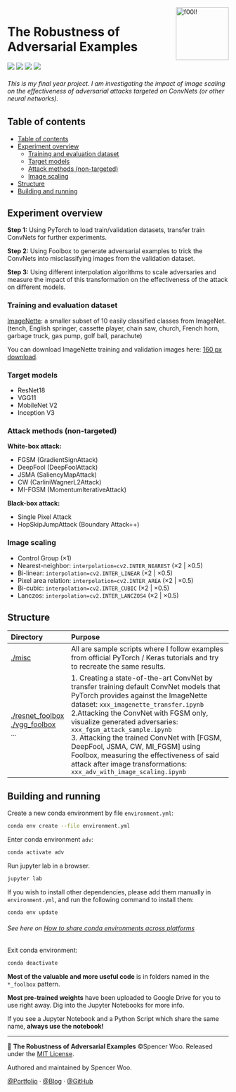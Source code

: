 <img src="https://i.loli.net/2020/02/26/SAx6ejplMbQovNG.png" align="right" width="120px" height="120px" alt="f00l!">

<h1>The Robustness of Adversarial Examples</h1>

![](https://img.shields.io/badge/using-PyTorch-ee4c2c?logo=PyTorch&logoColor=white&style=flat-square)
![](https://img.shields.io/badge/python-3.7.6-4381b2?logo=python&logoColor=white&style=flat-square)
![](https://img.shields.io/badge/built%20with-Jupyter-f37626?logo=Jupyter&logoColor=white&style=flat-square)
![](https://img.shields.io/badge/license-MIT-black?&style=flat-square)

<h6>This is my final year project. I am investigating the impact of image scaling on the effectiveness of adversarial attacks targeted on ConvNets (or other neural networks).</h6>

## Table of contents

- [Table of contents](#table-of-contents)
- [Experiment overview](#experiment-overview)
  - [Training and evaluation dataset](#training-and-evaluation-dataset)
  - [Target models](#target-models)
  - [Attack methods (non-targeted)](#attack-methods-non-targeted)
  - [Image scaling](#image-scaling)
- [Structure](#structure)
- [Building and running](#building-and-running)

## Experiment overview

**Step 1:** Using PyTorch to load train/validation datasets, transfer train ConvNets for further experiments.

**Step 2:** Using Foolbox to generate adversarial examples to trick the ConvNets into misclassifying images from the validation dataset.

**Step 3:** Using different interpolation algorithms to scale adversaries and measure the impact of this transformation on the effectiveness of the attack on different models.

### Training and evaluation dataset

[ImageNette](https://github.com/fastai/imagenette): a smaller subset of 10 easily classified classes from ImageNet. (tench, English springer, cassette player, chain saw, church, French horn, garbage truck, gas pump, golf ball, parachute)

You can download ImageNette training and validation images here: [160 px download](https://s3.amazonaws.com/fast-ai-imageclas/imagenette2-160.tgz).

### Target models

- ResNet18
- VGG11
- MobileNet V2
- Inception V3

### Attack methods (non-targeted)

**White-box attack:**

- FGSM (GradientSignAttack)
- DeepFool (DeepFoolAttack)
- JSMA (SaliencyMapAttack)
- CW (CarliniWagnerL2Attack)
- MI-FGSM (MomentumIterativeAttack)

**Black-box attack:**

- Single Pixel Attack
- HopSkipJumpAttack (Boundary Attack++)

### Image scaling

- Control Group (×1)
- Nearest-neighbor: `interpolation=cv2.INTER_NEAREST` (×2 | ×0.5)
- Bi-linear: `interpolation=cv2.INTER_LINEAR` (×2 | ×0.5)
- Pixel area relation: `interpolation=cv2.INTER_AREA` (×2 | ×0.5)
- Bi-cubic: `interpolation=cv2.INTER_CUBIC` (×2 | ×0.5)
- Lanczos: `interpolation=cv2.INTER_LANCZOS4` (×2 | ×0.5)

## Structure

| Directory                                                                     | Purpose                                                                                                                                                                                                                                                                                                                                                                                                                                                                                    |
| :---------------------------------------------------------------------------- | :----------------------------------------------------------------------------------------------------------------------------------------------------------------------------------------------------------------------------------------------------------------------------------------------------------------------------------------------------------------------------------------------------------------------------------------------------------------------------------------- |
| [./misc](./misc)                                                              | All are sample scripts where I follow examples from official PyTorch / Keras tutorials and try to recreate the same results.                                                                                                                                                                                                                                                                                                                                                               |
| [./resnet_foolbox](./resnet_foolbox)<br>[./vgg_foolbox](./vgg_foolbox)<br>... | 1. Creating a state-of-the-art ConvNet by transfer training default ConvNet models that PyTorch provides against the ImageNette dataset: `xxx_imagenette_transfer.ipynb`<br>2.Attacking the ConvNet with FGSM only, visualize generated adversaries: `xxx_fgsm_attack_sample.ipynb`<br>3. Attacking the trained ConvNet with [FGSM, DeepFool, JSMA, CW, MI_FGSM] using Foolbox, measuring the effectiveness of said attack after image transformations: `xxx_adv_with_image_scaling.ipynb` |


## Building and running

Create a new conda environment by file `environment.yml`:

```bash
conda env create --file environment.yml
```

Enter conda environment `adv`:

```bash
conda activate adv
```

Run jupyter lab in a browser.

```bash
jupyter lab
```

If you wish to install other dependencies, please add them manually in `environment.yml`, and run the following command to install them:

```bash
conda env update
```

<h6>See here on <a href="https://stackoverflow.com/questions/39280638/how-to-share-conda-environments-across-platforms">How to share conda environments across platforms</a></h6>

Exit conda environment:

```bash
conda deactivate
```

**Most of the valuable and more useful code** is in folders named in the `*_foolbox` pattern.

**Most pre-trained weights** have been uploaded to Google Drive for you to use right away. Dig into the Jupyter Notebooks for more info.

If you see a Jupyter Notebook and a Python Script which share the same name, **always use the notebook!**

---

🎃 **The Robustness of Adversarial Examples** ©Spencer Woo. Released under the [MIT License](./LICENSE).

Authored and maintained by Spencer Woo.

[@Portfolio](https://spencerwoo.com/) · [@Blog](https://blog.spencerwoo.com/) · [@GitHub](https://github.com/spencerwooo)
